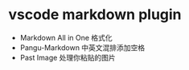 # vscode markdown plugin
+ Markdown All in One 
  格式化
+ Pangu-Markdown
  中英文混排添加空格
+ Past Image
  处理你粘贴的图片